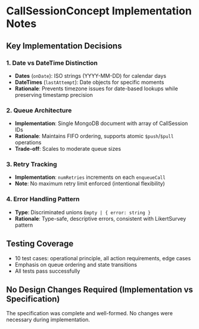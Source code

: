# CallSessionConcept Implementation Notes

## Key Implementation Decisions

### 1. Date vs DateTime Distinction
- **Dates** (`onDate`): ISO strings (YYYY-MM-DD) for calendar days
- **DateTimes** (`lastAttempt`): Date objects for specific moments
- **Rationale**: Prevents timezone issues for date-based lookups while preserving timestamp precision

### 2. Queue Architecture
- **Implementation**: Single MongoDB document with array of CallSession IDs
- **Rationale**: Maintains FIFO ordering, supports atomic `$push`/`$pull` operations
- **Trade-off**: Scales to moderate queue sizes

### 3. Retry Tracking
- **Implementation**: `numRetries` increments on each `enqueueCall`
- **Note**: No maximum retry limit enforced (intentional flexibility)

### 4. Error Handling Pattern
- **Type**: Discriminated unions `Empty | { error: string }`
- **Rationale**: Type-safe, descriptive errors, consistent with LikertSurvey pattern

## Testing Coverage
- 10 test cases: operational principle, all action requirements, edge cases
- Emphasis on queue ordering and state transitions
- All tests pass successfully

## No Design Changes Required (Implementation vs Specification)
The specification was complete and well-formed. No changes were necessary during implementation.
